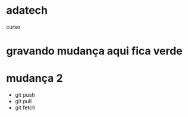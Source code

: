 # adatech
curso

# gravando mudança aqui fica verde

# mudança 2

* git push
* git pull
* git fetch
